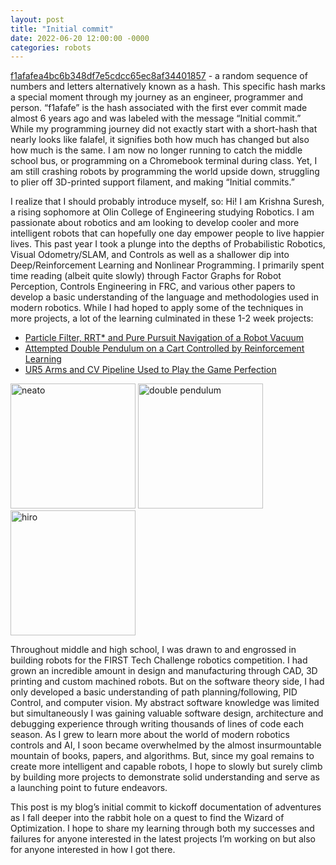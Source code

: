 ```yaml
---
layout: post
title: "Initial commit"
date: 2022-06-20 12:00:00 -0000
categories: robots
---
```


  [f1afafea4bc6b348df7e5cdcc65ec8af34401857](https://github.com/krish-suresh/2016_V1_FTC_Code/commit/f1afafea4bc6b348df7e5cdcc65ec8af34401857) - a random sequence of numbers and letters alternatively known as a hash. This specific hash marks a special moment through my journey as an engineer, programmer and person. “f1afafe” is the hash associated with the first ever commit made almost 6 years ago and was labeled with the message “Initial commit.”  While my programming journey did not exactly start with a short-hash that nearly looks like falafel, it signifies both how much has changed but also how much is the same. I am now no longer running to catch the middle school bus, or programming on a Chromebook terminal during class. Yet, I am still crashing robots by programming the world upside down, struggling to plier off 3D-printed support filament, and making “Initial commits.” 

  I realize that I should probably introduce myself, so: Hi! I am Krishna Suresh, a rising sophomore at Olin College of Engineering studying Robotics. I am passionate about robotics and am looking to develop cooler and more intelligent robots that can hopefully one day empower people to live happier lives. This past year I took a plunge into the depths of Probabilistic Robotics, Visual Odometry/SLAM, and Controls as well as a shallower dip into Deep/Reinforcement Learning and Nonlinear Programming. I primarily spent time reading (albeit quite slowly) through Factor Graphs for Robot Perception, Controls Engineering in FRC, and various other papers to develop a basic understanding of the language and methodologies used in modern robotics. While I had hoped to apply some of the techniques in more projects, a lot of the learning culminated in these 1-2 week projects:

- [Particle Filter, RRT* and Pure Pursuit Navigation of a Robot Vacuum](https://youtube.com/playlist?list=PLGzlZQ95yENrl-q4h6xQOG5QZb9IsN_YP)
- [Attempted Double Pendulum on a Cart Controlled by Reinforcement Learning](https://github.com/krish-suresh/double-pendulum-rl)
- [UR5 Arms and CV Pipeline Used to Play the Game Perfection](https://github.com/krish-suresh/hiro-perfection-game/blob/main/README.md)
<img src="https://user-images.githubusercontent.com/12313362/174662187-fd41e421-a0f3-4201-ae66-41b67a5bffd6.jpg" alt="neato" width="200"/>
<img src="https://user-images.githubusercontent.com/12313362/174662188-d5225f3d-acc2-44b7-9482-789dc02dc46d.jpg" alt="double pendulum" width="200"/>
<img src="https://user-images.githubusercontent.com/12313362/174662442-c985a2f8-a8a0-4ff2-a098-3627b625f756.png" alt="hiro" width="200"/>


  Throughout middle and high school, I was drawn to and engrossed in building robots for the FIRST Tech Challenge robotics competition. I had grown an incredible amount in design and manufacturing through CAD, 3D printing and custom machined robots. But on the software theory side, I had only developed a basic understanding of path planning/following, PID Control, and computer vision. My abstract software knowledge was limited but simultaneously I was gaining valuable software design, architecture and debugging experience through writing thousands of lines of code each season. As I grew to learn more about the world of modern robotics controls and AI, I soon became overwhelmed by the almost insurmountable mountain of books, papers, and algorithms. But, since my goal remains to create more intelligent and capable robots, I hope to slowly but surely climb by building more projects to demonstrate solid understanding and serve as a launching point to future endeavors. 

  This post is my blog’s initial commit to kickoff documentation of adventures as I fall deeper into the rabbit hole on a quest to find the Wizard of Optimization. I hope to share my learning through both my successes and failures for anyone interested in the latest projects I’m working on but also for anyone interested in how I got there. 



